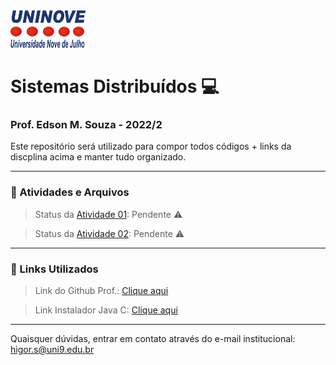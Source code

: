 <img src="https://github.com/HigorRoc/ImagensUtilizadas/blob/main/logos/LogoUninove.png" width="120" height="60">

# Sistemas Distribuídos :computer:
###  Prof. Edson M. Souza - 2022/2

Este repositório será utilizado para compor todos códigos + links da discplina acima e manter tudo organizado.

---

### :pushpin: Atividades e Arquivos
> Status da [Atividade 01](): Pendente :warning:

> Status da [Atividade 02](): Pendente :warning:

---

### :pushpin: Links Utilizados
> Link do Github Prof.: [Clique aqui](https://github.com/EdsonMSouza)

> Link Instalador Java C: [Clique aqui](https://www.oracle.com/java/technologies/downloads/#jdk18-windows)
---

Quaisquer dúvidas, entrar em contato através do e-mail institucional: 
higor.s@uni9.edu.br
